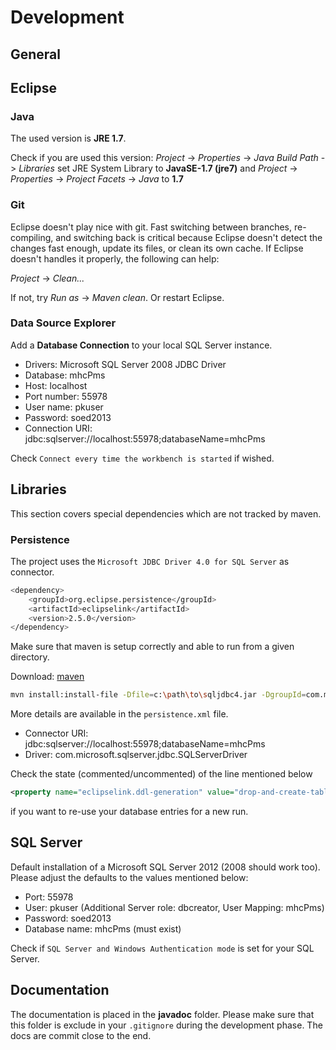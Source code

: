 # Development

## General


## Eclipse

### Java

The used version is **JRE 1.7**.

Check if you are used this version: *Project* -> *Properties* -> 
*Java Build Path* -> *Libraries* set JRE System Library to **JavaSE-1.7 (jre7)**
and *Project* -> *Properties* -> *Project Facets* -> *Java* to **1.7**

### Git

Eclipse doesn't play nice with git. Fast switching between branches, re-compiling,
and switching back is critical because Eclipse doesn't detect the changes fast
enough, update its files, or clean its own cache. If Eclipse doesn't handles it
properly, the following can help:   

*Project* -> *Clean...*

If not, try *Run as* -> *Maven clean*. Or restart Eclipse.

### Data Source Explorer 

Add a **Database Connection** to your local SQL Server instance.

- Drivers: Microsoft SQL Server 2008 JDBC Driver
- Database: mhcPms
- Host: localhost
- Port number: 55978
- User name: pkuser
- Password: soed2013
- Connection URI: jdbc:sqlserver://localhost:55978;databaseName=mhcPms

Check `Connect every time the workbench is started` if wished. 

## Libraries

This section covers special dependencies which are not tracked by maven.

### Persistence

The project uses the `Microsoft JDBC Driver 4.0 for SQL Server` as connector.

```bash
<dependency>
	<groupId>org.eclipse.persistence</groupId>
	<artifactId>eclipselink</artifactId>
	<version>2.5.0</version>
</dependency>
```

Make sure that maven is setup correctly and able to run from a given directory.

Download: [maven](http://maven.apache.org/download.cgi)

```bash
mvn install:install-file -Dfile=c:\path\to\sqljdbc4.jar -DgroupId=com.microsoft.sqlserver -DartifactId=sqljdbc4 -Dversion=3.0 -Dpackaging=jar
```

More details are available in the `persistence.xml` file.

- Connector URI: jdbc:sqlserver://localhost:55978;databaseName=mhcPms
- Driver: com.microsoft.sqlserver.jdbc.SQLServerDriver

Check the state (commented/uncommented) of the line mentioned below 

```xml
<property name="eclipselink.ddl-generation" value="drop-and-create-tables"/>
```

if you want to re-use your database entries for a new run. 

## SQL Server

Default installation of a Microsoft SQL Server 2012 (2008 should work too).
Please adjust the defaults to the values mentioned below: 

- Port: 55978
- User: pkuser (Additional Server role: dbcreator, User Mapping: mhcPms)
- Password: soed2013
- Database name: mhcPms (must exist)

Check if `SQL Server and Windows Authentication mode` is set for your SQL
Server. 

## Documentation

The documentation is placed in the **javadoc** folder. Please make sure that
this folder is exclude in your `.gitignore` during the development phase. The
docs are commit close to the end.